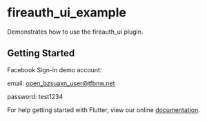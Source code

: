 # fireauth_ui_example

Demonstrates how to use the fireauth_ui plugin.

## Getting Started

Facebook Sign-in demo account:

email: open_bzsuaxn_user@tfbnw.net

password: test1234

For help getting started with Flutter, view our online
[documentation](https://flutter.io/).
